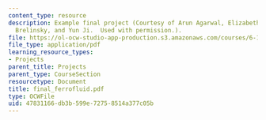 ```yaml
---
content_type: resource
description: Example final project (Courtesy of Arun Agarwal, Elizabeth Reid, Ian
  Brelinsky, and Yun Ji.  Used with permission.).
file: https://ol-ocw-studio-app-production.s3.amazonaws.com/courses/6-163-strobe-project-laboratory-fall-2005/47831166db3b599e72758514a377c05b_final_ferrofluid.pdf
file_type: application/pdf
learning_resource_types:
- Projects
parent_title: Projects
parent_type: CourseSection
resourcetype: Document
title: final_ferrofluid.pdf
type: OCWFile
uid: 47831166-db3b-599e-7275-8514a377c05b
---
```

